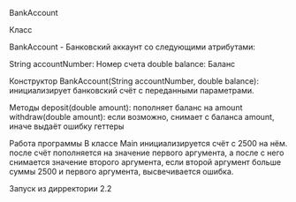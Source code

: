 BankAccount

Класс

BankAccount - Банковский аккаунт со следующими атрибутами:

String accountNumber: Номер счета
double balance: Баланс

Конструктор
 BankAccount(String accountNumber, double balance): инициализирует банковский счёт с переданными параметрами.

 Методы
 deposit(double amount): пополняет баланс на amount
 withdraw(double amount): если возможно, снимает с баланса amount, иначе выдаёт ошибку 
 геттеры

 Работа программы
 В классе Main инициализируется счёт с 2500 на нём. после счёт пополняется на значение первого аргумента,
 а после с него снимается значение второго аргумента, если второй аргумент больше суммы 2500 и первого аргумента, высвечивается ошибка.

 Запуск из дирректории 2.2
